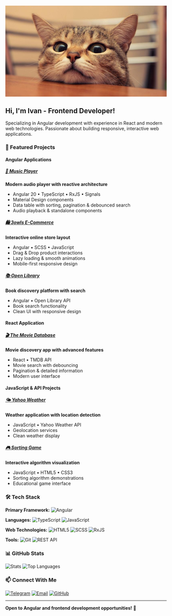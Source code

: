 ![Header](https://github.com/s1ick/s1ick/blob/main/assets/header.jpg?raw=true)

## Hi, I'm Ivan - Frontend Developer!

Specializing in Angular development with experience in React and modern web technologies. Passionate about building responsive, interactive web applications.

### 🚀 Featured Projects

#### **Angular Applications**

##### [🎵 Music Player](https://github.com/s1ick/music)
**Modern audio player with reactive architecture**
- Angular 20 • TypeScript • RxJS • Signals
- Material Design components
- Data table with sorting, pagination & debounced search
- Audio playback & standalone components

##### [🛍️ 3owls E-Commerce](https://github.com/s1ick/3owls)
**Interactive online store layout**
- Angular • SCSS • JavaScript
- Drag & Drop product interactions
- Lazy loading & smooth animations
- Mobile-first responsive design

##### [📚 Open Library](https://github.com/s1ick/Open-Library)
**Book discovery platform with search**
- Angular • Open Library API
- Book search functionality
- Clean UI with responsive design

#### **React Application**

##### [🎬 The Movie Database](https://github.com/s1ick/theMovieDatabase)
**Movie discovery app with advanced features**
- React • TMDB API
- Movie search with debouncing
- Pagination & detailed information
- Modern user interface

#### **JavaScript & API Projects**

##### [🌤️ Yahoo Weather](https://github.com/s1ick/YahooWeather)
**Weather application with location detection**
- JavaScript • Yahoo Weather API
- Geolocation services
- Clean weather display

##### [🎮 Sorting Game](https://github.com/s1ick/SortingGame)
**Interactive algorithm visualization**
- JavaScript • HTML5 • CSS3
- Sorting algorithm demonstrations
- Educational game interface

### 🛠 Tech Stack

**Primary Framework:**
![Angular](https://img.shields.io/badge/-Angular-002137?style=for-the-badge&logo=angular)

**Languages:**
![TypeScript](https://img.shields.io/badge/-TypeScript-002137?style=for-the-badge&logo=typescript)
![JavaScript](https://img.shields.io/badge/-JavaScript-002137?style=for-the-badge&logo=javascript)

**Web Technologies:**
![HTML5](https://img.shields.io/badge/-HTML5-002137?style=for-the-badge&logo=html5)
![SCSS](https://img.shields.io/badge/-SCSS-002137?style=for-the-badge&logo=sass)
![RxJS](https://img.shields.io/badge/-RxJS-002137?style=for-the-badge&logo=reactivex)

**Tools:**
![Git](https://img.shields.io/badge/-Git-002137?style=for-the-badge&logo=git)
![REST API](https://img.shields.io/badge/-REST%20API-002137?style=for-the-badge)

### 📊 GitHub Stats

![Stats](https://github-readme-stats.vercel.app/api?username=s1ick&show_icons=true&theme=dark&hide=prs,issues,contribs&hide_title=true&hide_border=true&count_private=true)
![Top Languages](https://github-readme-stats.vercel.app/api/top-langs/?username=s1ick&layout=compact&theme=dark)

### 📫 Connect With Me

[![Telegram](https://img.shields.io/badge/-Telegram-002137?style=for-the-badge&logo=telegram)](https://t.me/estheticmadness)
[![Email](https://img.shields.io/badge/-Email-002137?style=for-the-badge&logo=gmail)](mailto:berkut89@list.ru)
[![GitHub](https://img.shields.io/badge/-GitHub-002137?style=for-the-badge&logo=github)](https://github.com/s1ick)

---

**Open to Angular and frontend development opportunities!** 🚀
